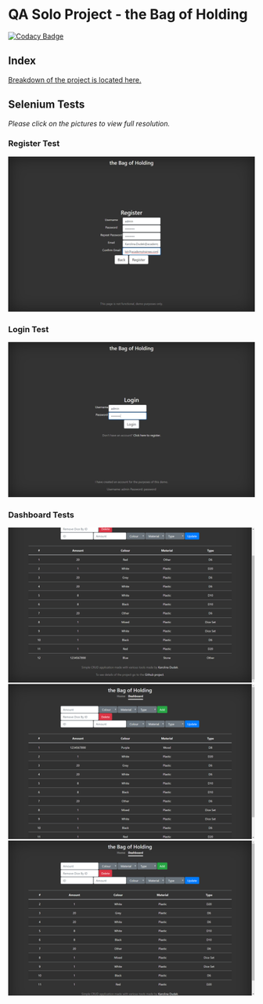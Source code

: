 # QA Solo Project - the Bag of Holding
[![Codacy Badge](https://api.codacy.com/project/badge/Grade/ee9b02858d764b15adcb8dc2d62d2c36)](https://www.codacy.com/manual/Kanimi/theBagofHoldingSelenium?utm_source=github.com&amp;utm_medium=referral&amp;utm_content=Kanimi/theBagofHoldingSelenium&amp;utm_campaign=Badge_Grade)

## Index

[Breakdown of the project is located here.](https://github.com/Kanimi/theBagofHolding)

## Selenium Tests

*Please click on the pictures to view full resolution.*

### Register Test
![Register Test](src/test/java/screenshots/registrationFormTest.png "Register Test")

### Login Test
![Login Test](src/test/java/screenshots/loginFormTest.png "Login Test")

### Dashboard Tests
![Add Test](src/test/java/screenshots/addDiceTest.png "Add Dice Test")
![Update Test](src/test/java/screenshots/updateDiceTest.png "Update Dice Test")
![Delete Test](src/test/java/screenshots/deleteDiceTest.png "Delete Dice Test")